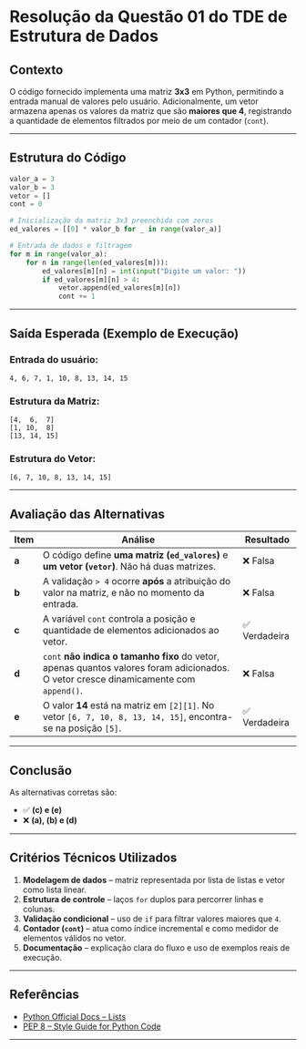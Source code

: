 # Resolução da Questão 01 do TDE de Estrutura de Dados

## Contexto

O código fornecido implementa uma matriz **3x3** em Python, permitindo a entrada manual de valores pelo usuário.
Adicionalmente, um vetor armazena apenas os valores da matriz que são **maiores que 4**, registrando a quantidade de elementos filtrados por meio de um contador (`cont`).

---

## Estrutura do Código

```python
valor_a = 3 
valor_b = 3
vetor = []
cont = 0

# Inicialização da matriz 3x3 preenchida com zeros
ed_valores = [[0] * valor_b for _ in range(valor_a)]

# Entrada de dados e filtragem
for m in range(valor_a):
    for n in range(len(ed_valores[m])):
        ed_valores[m][n] = int(input("Digite um valor: "))
        if ed_valores[m][n] > 4:
            vetor.append(ed_valores[m][n])
            cont += 1
```

---

## Saída Esperada (Exemplo de Execução)

### Entrada do usuário:

```
4, 6, 7, 1, 10, 8, 13, 14, 15
```

### Estrutura da Matriz:

```
[4,  6,  7]
[1, 10,  8]
[13, 14, 15]
```

### Estrutura do Vetor:

```
[6, 7, 10, 8, 13, 14, 15]
```

---

## Avaliação das Alternativas

| Item  | Análise                                                                                                                               | Resultado    |
| ----- | ------------------------------------------------------------------------------------------------------------------------------------- | ------------ |
| **a** | O código define **uma matriz (`ed_valores`)** e **um vetor (`vetor`)**. Não há duas matrizes.                                         | ❌ Falsa      |
| **b** | A validação `> 4` ocorre **após** a atribuição do valor na matriz, e não no momento da entrada.                                       | ❌ Falsa      |
| **c** | A variável `cont` controla a posição e quantidade de elementos adicionados ao vetor.                                                  | ✅ Verdadeira |
| **d** | `cont` **não indica o tamanho fixo** do vetor, apenas quantos valores foram adicionados. O vetor cresce dinamicamente com `append()`. | ❌ Falsa      |
| **e** | O valor **14** está na matriz em `[2][1]`. No vetor `[6, 7, 10, 8, 13, 14, 15]`, encontra-se na posição `[5]`.                        | ✅ Verdadeira |

---

## Conclusão

As alternativas corretas são:

* ✅ **(c) e (e)**
* ❌ **(a), (b) e (d)**

---

## Critérios Técnicos Utilizados

1. **Modelagem de dados** – matriz representada por lista de listas e vetor como lista linear.
2. **Estrutura de controle** – laços `for` duplos para percorrer linhas e colunas.
3. **Validação condicional** – uso de `if` para filtrar valores maiores que `4`.
4. **Contador (`cont`)** – atua como índice incremental e como medidor de elementos válidos no vetor.
5. **Documentação** – explicação clara do fluxo e uso de exemplos reais de execução.

---

## Referências

* [Python Official Docs – Lists](https://docs.python.org/3/tutorial/datastructures.html)
* [PEP 8 – Style Guide for Python Code](https://peps.python.org/pep-0008/)

---